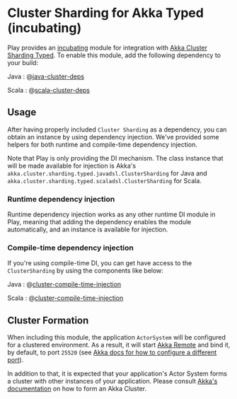 <!--- Copyright (C) Lightbend Inc. <https://www.lightbend.com> -->

# Cluster Sharding for Akka Typed (incubating)

Play provides an [incubating](https://developer.lightbend.com/docs/lightbend-platform/introduction/getting-help/support-terminology.html) module for integration with [Akka Cluster Sharding Typed](https://doc.akka.io/docs/akka/2.6/typed/cluster-sharding.html). To enable this module, add the following dependency to your build:

Java
: @[java-cluster-deps](code/javaguide/javaguide.clusterdeps.sbt)

Scala
: @[scala-cluster-deps](code/scalaguide/scalaguide.clusterdeps.sbt)

## Usage

After having properly included `Cluster Sharding` as a dependency, you can obtain an instance by using dependency injection. We've provided some helpers for both runtime and compile-time dependency injection.

Note that Play is only providing the DI mechanism. The class instance that will be made available for injection is Akka's `akka.cluster.sharding.typed.javadsl.ClusterSharding` for Java and `akka.cluster.sharding.typed.scaladsl.ClusterSharding` for Scala.

### Runtime dependency injection

Runtime dependency injection works as any other runtime DI module in Play, meaning that adding the dependency enables the module automatically, and an instance is available for injection.

### Compile-time dependency injection

If you're using compile-time DI, you can get have access to the `ClusterSharding` by using the components like below:

Java
: @[cluster-compile-time-injection](code/javaguide/akka/components/ComponentsWithClusterSharding.java)

Scala
: @[cluster-compile-time-injection](code/scalaguide/akka/components/ComponentsWithClusterSharding.scala)

## Cluster Formation

When including this module, the application `ActorSystem` will be configured for a clustered environment. As a result, it will start [Akka Remote](https://doc.akka.io/docs/akka/2.6/remoting-artery.html) and bind it, by default, to port `25520` (see [Akka docs for how to configure a different port](https://doc.akka.io/docs/akka/2.6/remoting-artery.html#configuration)).

In addition to that, it is expected that your application's Actor System forms a cluster with other instances of your application. Please consult [Akka's documentation](https://doc.akka.io/docs/akka/2.6/typed/cluster.html) on how to form an Akka Cluster.
